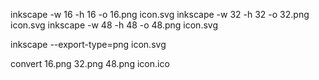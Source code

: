 
inkscape -w 16 -h 16 -o 16.png icon.svg
inkscape -w 32 -h 32 -o 32.png icon.svg
inkscape -w 48 -h 48 -o 48.png icon.svg

inkscape --export-type=png icon.svg

convert 16.png 32.png 48.png icon.ico